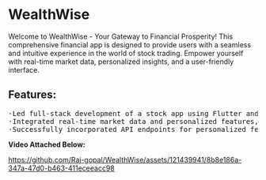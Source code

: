 # WealthWise

Welcome to WealthWise - Your Gateway to Financial Prosperity! This comprehensive financial app is designed to provide users with a seamless and intuitive experience in the world of stock trading. Empower yourself with real-time market data, personalized insights, and a user-friendly interface.


<h2>Features:</h2>
<pre>
·Led full-stack development of a stock app using Flutter and Firebase, ensuring cross-platform functionality.
·Integrated real-time market data and personalized features, enhancing user engagement.
·Successfully incorporated API endpoints for personalized features, enriching the app's functionality.
</pre>

<b>Video Attached Below:</b>


https://github.com/Raj-gopal/WealthWise/assets/121439941/8b8e186a-347a-47d0-b463-411eceeacc98

